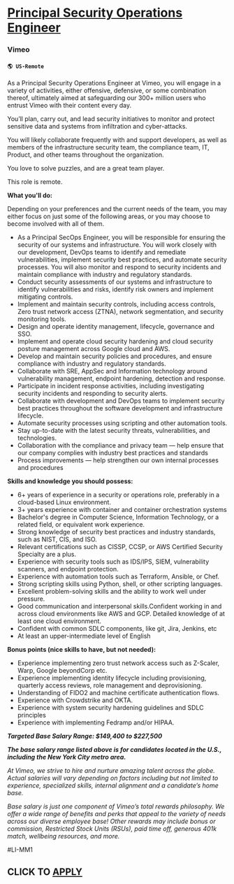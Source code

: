 # [Principal Security Operations Engineer](https://www.remotewlb.com/apply/principal-security-operations-engineer)  
### Vimeo  
#### `🌎 US-Remote`  

As a Principal Security Operations Engineer at Vimeo, you will engage in a variety of activities, either offensive, defensive, or some combination thereof, ultimately aimed at safeguarding our 300+ million users who entrust Vimeo with their content every day.

You’ll plan, carry out, and lead security initiatives to monitor and protect sensitive data and systems from infiltration and cyber-attacks.

You will likely collaborate frequently with and support developers, as well as members of the infrastructure security team, the compliance team, IT, Product, and other teams throughout the organization.

You love to solve puzzles, and are a great team player.

This role is remote.

**What you'll do:**

Depending on your preferences and the current needs of the team, you may either focus on just some of the following areas, or you may choose to become involved with all of them.

  * As a Principal SecOps Engineer, you will be responsible for ensuring the security of our systems and infrastructure. You will work closely with our development, DevOps teams to identify and remediate vulnerabilities, implement security best practices, and automate security processes. You will also monitor and respond to security incidents and maintain compliance with industry and regulatory standards.
  * Conduct security assessments of our systems and infrastructure to identify vulnerabilities and risks, identify risk owners and implement mitigating controls.
  * Implement and maintain security controls, including access controls, Zero trust network access (ZTNA), network segmentation, and security monitoring tools.
  * Design and operate identity management, lifecycle, governance and SSO.
  * Implement and operate cloud security hardening and cloud security posture management across Google cloud and AWS.
  * Develop and maintain security policies and procedures, and ensure compliance with industry and regulatory standards.
  * Collaborate with SRE, AppSec and Information technology around vulnerability management, endpoint hardening, detection and response.
  * Participate in incident response activities, including investigating security incidents and responding to security alerts.
  * Collaborate with development and DevOps teams to implement security best practices throughout the software development and infrastructure lifecycle.
  * Automate security processes using scripting and other automation tools.
  * Stay up-to-date with the latest security threats, vulnerabilities, and technologies.
  * Collaboration with the compliance and privacy team — help ensure that our company complies with industry best practices and standards
  * Process improvements — help strengthen our own internal processes and procedures

**Skills and knowledge you should possess:**

  * 6+ years of experience in a security or operations role, preferably in a cloud-based Linux environment.
  * 3+ years experience with container and container orchestration systems
  * Bachelor's degree in Computer Science, Information Technology, or a related field, or equivalent work experience. 
  * Strong knowledge of security best practices and industry standards, such as NIST, CIS, and ISO.
  * Relevant certifications such as CISSP, CCSP, or AWS Certified Security Specialty are a plus.
  * Experience with security tools such as IDS/IPS, SIEM, vulnerability scanners, and endpoint protection.
  * Experience with automation tools such as Terraform, Ansible, or Chef.
  * Strong scripting skills using Python, shell, or other scripting languages.
  * Excellent problem-solving skills and the ability to work well under pressure.
  * Good communication and interpersonal skills.Confident working in and across cloud environments like AWS and GCP. Detailed knowledge of at least one cloud environment.
  * Confident with common SDLC components, like git, Jira, Jenkins, etc
  * At least an upper-intermediate level of English

**Bonus points (nice skills to have, but not needed):**

  * Experience implementing zero trust network access such as Z-Scaler, Warp, Google beyondCorp etc.
  * Experience implementing identity lifecycle including provisioning, quarterly access reviews, role management and deprovisioning.
  * Understanding of FIDO2 and machine certificate authentication flows.
  * Experience with Crowdstrike and OKTA.
  * Experience with system security hardening guidelines and SDLC principles
  * Experience with implementing Fedramp and/or HIPAA.

**_Targeted Base Salary Range: $149,400 to $227,500_**

**_The base salary range listed above is for candidates located in the U.S., including the New York City metro area._**

_At Vimeo, we strive to hire and nurture amazing talent across the globe. Actual salaries will vary depending on factors including but not limited to experience, specialized skills, internal alignment and a candidate’s home base._

_Base salary is just one component of Vimeo’s total rewards philosophy. We offer a wide range of benefits and perks that appeal to the variety of needs across our diverse employee base! Other rewards may include bonus or commission, Restricted Stock Units (RSUs), paid time off, generous 401k match, wellbeing resources, and more._

#LI-MM1

  
## CLICK TO [APPLY](https://www.remotewlb.com/apply/principal-security-operations-engineer)

